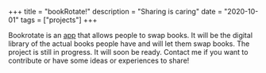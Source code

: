 +++
title = "bookRotate!"
description = "Sharing is caring"
date = "2020-10-01"
tags = ["projects"]
+++

Bookrotate is an [app] that allows people to swap books.
It will be the digital library of the actual books people have and will let them swap books.
The project is still in progress. It will soon be ready. 
Contact me if you want to contribute or have some ideas or experiences to share!


[app]: https://github.com/bookRotate